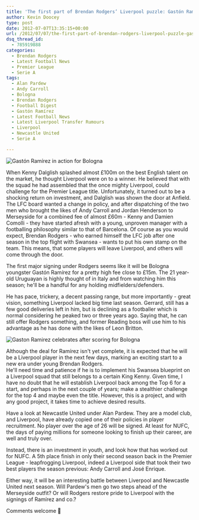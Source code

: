 ```yaml
---
title: 'The first part of Brendan Rodgers’ Liverpool puzzle: Gastón Ramírez'
author: Kevin Doocey
type: post
date: 2012-07-07T13:35:15+00:00
url: /2012/07/07/the-first-part-of-brendan-rodgers-liverpool-puzzle-gaston-ramirez/
dsq_thread_id:
  - 785919888
categories:
  - Brendan Rodgers
  - Latest Football News
  - Premier League
  - Serie A
tags:
  - Alan Pardew
  - Andy Carroll
  - Bologna
  - Brendan Rodgers
  - Football Digest
  - Gastón Ramírez
  - Latest Football News
  - Latest Liverpool Transfer Rumours
  - Liverpool
  - Newcastle United
  - Serie A

---
```

![Gastón Ramírez in action for Bologna](/wp-content/uploads/2012/07/Gaston-Ramirez-Liverpool.jpg)

When Kenny Dalglish splashed almost £100m on the best English talent on the market, he thought Liverpool were on to a winner. He believed that with the squad he had assembled that the once mighty Liverpool, could challenge for the Premier League title. Unfortunately, it turned out to be a shocking return on investment, and Dalglish was shown the door at Anfield.  
The LFC board wanted a change in policy, and after dispatching of the two men who brought the likes of Andy Carroll and Jordan Henderson to Merseyside for a combined fee of almost £60m - Kenny and Damien Comolli - they have started afresh with a young, unproven manager with a footballing philosophy similar to that of Barcelona. Of course as you would expect, Brendan Rodgers - who earned himself the LFC job after one season in the top flight with Swansea - wants to put his own stamp on the team. This means, that some players will leave Liverpool, and others will come through the door.

The first major signing under Rodgers seems like it will be Bologna youngster Gastón Ramírez for a pretty high fee close to £15m. The 21 year-old Uruguayan is highly thought of in Italy and from watching him this season; he'll be a handful for any holding midfielders/defenders.

He has pace, trickery, a decent passing range, but more importantly - great vision, something Liverpool lacked big time last season. Gerrard, still has a few good deliveries left in him, but is declining as a footballer which is normal considering he peaked two or three years ago. Saying that, he can still offer Rodgers something, and former Reading boss will use him to his advantage as he has done with the likes of Leon Britton.

![Gaston Ramirez celebrates after scoring for Bologna](/wp-content/uploads/2012/07/Gaston-Ramirez-Bologna.jpg)

Although the deal for Ramírez isn't yet complete, it is expected that he will be a Liverpool player in the next few days, marking an exciting start to a new era under young Brendan Rodgers.  
He'll need time and patience if he is to implement his Swansea blueprint on a Liverpool squad that still belongs to a certain King Kenny. Given time, I have no doubt that he will establish Liverpool back among the Top 6 for a start, and perhaps in the next couple of years; make a stealthier challenge for the top 4 and maybe even the title. However, this is a project, and with any good project, it takes time to achieve desired results.

Have a look at Newcastle United under Alan Pardew. They are a model club, and Liverpool, have already copied one of their policies in player recruitment. No player over the age of 26 will be signed. At least for NUFC, the days of paying millions for someone looking to finish up their career, are well and truly over.

Instead, there is an investment in youth, and look how that has worked out for NUFC. A 5th place finish in only their second season back in the Premier League - leapfrogging Liverpool, indeed a Liverpool side that took their two best players the season previous: Andy Carroll and José Enrique.

Either way, it will be an interesting battle between Liverpool and Newcastle United next season. Will Pardew's men go two steps ahead of the Merseyside outfit? Or will Rodgers restore pride to Liverpool with the signings of Ramírez and co.?

Comments welcome 🙂
